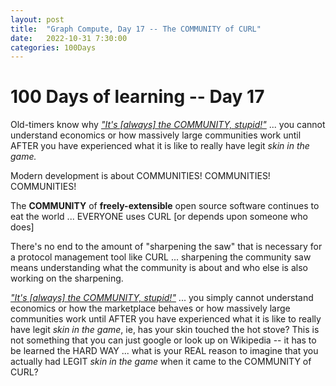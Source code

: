 ```yaml
---
layout: post
title:  "Graph Compute, Day 17 -- The COMMUNITY of CURL"
date:   2022-10-31 7:30:00
categories: 100Days
---
```



# 100 Days of learning -- Day 17

Old-timers know why [*"It's [always] the COMMUNITY, stupid!"*](https://en.wikipedia.org/wiki/It%27s_the_economy,_stupid) ... you cannot understand economics or how massively large communities work until AFTER you have experienced what it is like to really have legit *skin in the game.*

Modern development is about COMMUNITIES! COMMUNITIES! COMMUNITIES!

The **COMMUNITY** of **freely-extensible** open source software continues to eat the world ... EVERYONE uses CURL [or depends upon someone who does]

There's no end to the amount of "sharpening the saw" that is necessary for a protocol management tool like CURL ... sharpening the community saw means understanding what the community is about and who else is also working on the sharpening.

[*"It's [always] the COMMUNITY, stupid!"*](https://en.wikipedia.org/wiki/It%27s_the_economy,_stupid) ... you simply cannot understand economics or how the marketplace behaves or how massively large communities work until AFTER you have experienced what it is like to really have legit *skin in the game*, ie, has your skin touched the hot stove? This is not something that you can just google or look up on Wikipedia -- it has to be learned the HARD WAY ... what is your REAL reason to imagine that you actually had LEGIT *skin in the game* when it came to the COMMUNITY of CURL?
